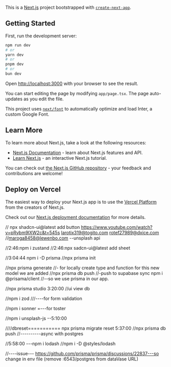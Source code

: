 This is a [Next.js](https://nextjs.org/) project bootstrapped with [`create-next-app`](https://github.com/vercel/next.js/tree/canary/packages/create-next-app).

## Getting Started

First, run the development server:

```bash
npm run dev
# or
yarn dev
# or
pnpm dev
# or
bun dev
```

Open [http://localhost:3000](http://localhost:3000) with your browser to see the result.

You can start editing the page by modifying `app/page.tsx`. The page auto-updates as you edit the file.

This project uses [`next/font`](https://nextjs.org/docs/basic-features/font-optimization) to automatically optimize and load Inter, a custom Google Font.

## Learn More

To learn more about Next.js, take a look at the following resources:

- [Next.js Documentation](https://nextjs.org/docs) - learn about Next.js features and API.
- [Learn Next.js](https://nextjs.org/learn) - an interactive Next.js tutorial.

You can check out [the Next.js GitHub repository](https://github.com/vercel/next.js/) - your feedback and contributions are welcome!

## Deploy on Vercel

The easiest way to deploy your Next.js app is to use the [Vercel Platform](https://vercel.com/new?utm_medium=default-template&filter=next.js&utm_source=create-next-app&utm_campaign=create-next-app-readme) from the creators of Next.js.

Check out our [Next.js deployment documentation](https://nextjs.org/docs/deployment) for more details.

//
npx shadcn-ui@latest add button
https://www.youtube.com/watch?v=pRybm9lXW2c&t=545s
larotix319@togito.com
rotef27989@dxice.com
//maroga8458@lewenbo.com --unsplash api

//2:46:npm i zustand
//2:46:npx sadcn-ui@latest add sheet

//3:04:44 npm i -D prisma
//npx prisma init

//npx prisma generate //- for locally create type and function for this new model we are added
//npx prisma db push //-push to supabase sync
npm i @prisama/client //--so we use prisma in our app.

//npx prisma studio 3:20:00 //ui view db

//npm i zod ///----for form validation

//npm i sonner =---for toster

//npm i unsplash-js --5:10:00

////dbreset===========
npx prisma migrate reset
5:37:00 //npx prisma db push //----------async with postgres

//5:58:00 ---npm i lodash
//npm i -D @styles/lodash

//----issue---
https://github.com/prisma/prisma/discussions/22837---so change in env file (remove :6543/postgres from dataVase URL)

